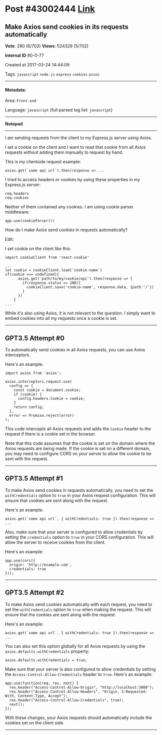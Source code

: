 
# Post \#43002444 [Link](https://stackoverflow.com/questions/43002444/)

## Make Axios send cookies in its requests automatically

**Vote**: 280 (6/702) **Views**: 524329 (5/702) 

**Internal ID** \#0-0-77

Created at 2017-03-24 14:44:09

Tags: `javascript` `node.js` `express` `cookies` `axios`

----------

#### Metadata:

Area: `Front-end`

Language: `javascript` (full parsed tag list: `javascript`)

----------

**Notepad**


----------

I am sending requests from the client to my Express.js server using Axios. 

I set a cookie on the client and I want to read that cookie from all Axios requests without adding them manually to request by hand. 

This is my clientside request example:

```
axios.get(`some api url`).then(response => ...
```


I tried to access headers or cookies by using these properties in my Express.js server:

```
req.headers
req.cookies
```


Neither of them contained any cookies. I am using cookie parser middleware:

```
app.use(cookieParser())
```


How do I make Axios send cookies in requests automatically? 

Edit:

I set cookie on the client like this:

```
import cookieClient from 'react-cookie'

...
let cookie = cookieClient.load('cookie-name')
if(cookie === undefined){
      axios.get('path/to/my/cookie/api').then(response => {
        if(response.status == 200){
          cookieClient.save('cookie-name', response.data, {path:'/'})
        }
      })
    }
...
```


While it's also using Axios, it is not relevant to the question. I simply want to embed cookies into all my requests once a cookie is set. 


----------
        
## GPT3.5 Attempt \#0

To automatically send cookies in all Axios requests, you can use Axios interceptors. 

Here's an example:

```
import axios from 'axios';

axios.interceptors.request.use(
  config => {
    const cookie = document.cookie;
    if (cookie) {
      config.headers.Cookie = cookie;
    }
    return config;
  },
  error => Promise.reject(error)
);
```

This code intercepts all Axios requests and adds the `Cookie` header to the request if there is a cookie set in the browser. 

Note that this code assumes that the cookie is set on the domain where the Axios requests are being made. If the cookie is set on a different domain, you may need to configure CORS on your server to allow the cookie to be sent with the request.

--------

## GPT3.5 Attempt \#1

To make Axios send cookies in requests automatically, you need to set the `withCredentials` option to `true` in your Axios request configuration. This will ensure that cookies are sent along with the request.

Here's an example:

```
axios.get(`some api url`, { withCredentials: true }).then(response => ...
```

Also, make sure that your server is configured to allow credentials by setting the `credentials` option to `true` in your CORS configuration. This will allow the server to receive cookies from the client.

Here's an example:

```
app.use(cors({
  origin: 'http://example.com',
  credentials: true
}));
```

--------

## GPT3.5 Attempt \#2

To make Axios send cookies automatically with each request, you need to set the `withCredentials` option to `true` when making the request. This will ensure that the cookies are sent along with the request.

Here's an example:

```
axios.get(`some api url`, { withCredentials: true }).then(response => ...
```

You can also set this option globally for all Axios requests by using the `axios.defaults.withCredentials` property:

```
axios.defaults.withCredentials = true;
```

Make sure that your server is also configured to allow credentials by setting the `Access-Control-Allow-Credentials` header to `true`. Here's an example:

```
app.use(function(req, res, next) {
  res.header("Access-Control-Allow-Origin", "http://localhost:3000");
  res.header("Access-Control-Allow-Headers", "Origin, X-Requested-With, Content-Type, Accept");
  res.header("Access-Control-Allow-Credentials", true);
  next();
});
```

With these changes, your Axios requests should automatically include the cookies set on the client side.

--------
